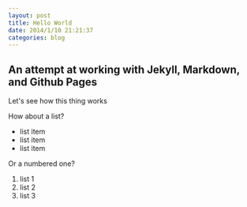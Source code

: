 ```yaml
---
layout: post
title: Hello World
date: 2014/1/10 21:21:37
categories: blog
---
```


## An attempt at working with Jekyll, Markdown, and Github Pages

Let's see how this thing works

How about a list?

* list item
* list item
* list item

Or a numbered one?

1. list 1
2. list 2
3. list 3
